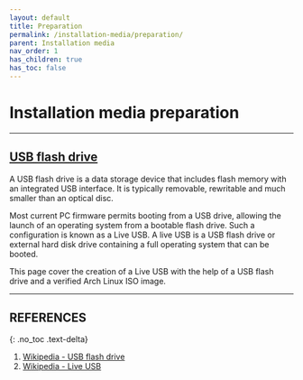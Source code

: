 ```yaml
---
layout: default
title: Preparation
permalink: /installation-media/preparation/
parent: Installation media
nav_order: 1
has_children: true
has_toc: false
---
```


# Installation media preparation

---

## [USB flash drive](/Andromeda/installation-media/preparation/usb-flash-drive/)

A USB flash drive is a data storage device that includes flash memory with an integrated USB interface. It is typically removable, rewritable and much smaller than an optical disc.

Most current PC firmware permits booting from a USB drive, allowing the launch of an operating system from a bootable flash drive. Such a configuration is known as a Live USB. A live USB is a USB flash drive or external hard disk drive containing a full operating system that can be booted.

This page cover the creation of a Live USB with the help of a USB flash drive and a verified Arch Linux ISO image.

---

## REFERENCES
{: .no_toc .text-delta}

1. [Wikipedia - USB flash drive](https://en.wikipedia.org/wiki/USB_flash_drive)
1. [Wikipedia - Live USB](https://en.wikipedia.org/wiki/Live_USB)
